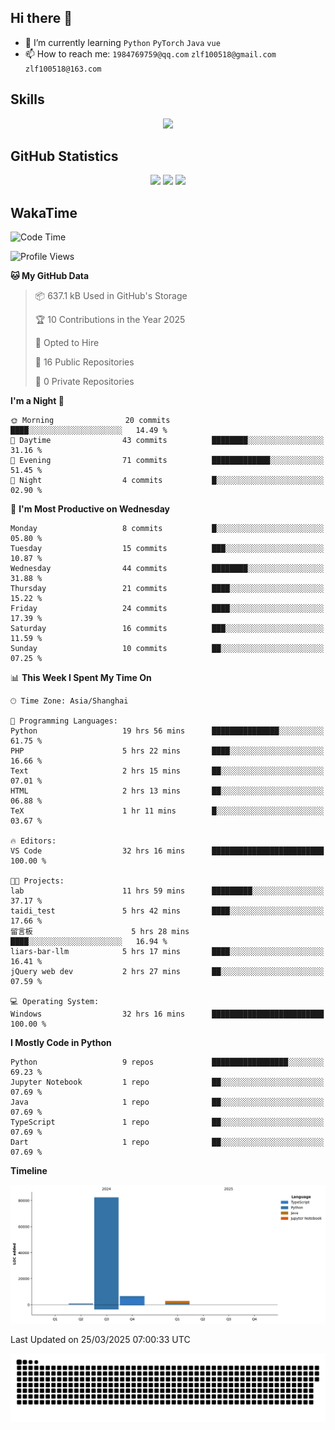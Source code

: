 ## Hi there 👋

- 🌱 I’m currently learning `Python` `PyTorch` `Java` `vue`
- 📫 How to reach me: `1984769759@qq.com` `zlf100518@gmail.com` `zlf100518@163.com`

## Skills
<div align="center"> <img src="https://skillicons.dev/icons?i=python,linux,git,github,html,css,js,ts" /> </div>

## GitHub Statistics

<div align="center">
  <img src="https://github-readme-stats.vercel.app/api?username=CloudSwordSage&show_icons=true&theme=tokyonight" />
  <img src="https://github-readme-stats.vercel.app/api/top-langs/?username=CloudSwordSage&show_icons=true&theme=tokyonight" />
  <img src="https://github-readme-activity-graph.vercel.app/graph?username=CloudSwordSage&theme=xcode" />
</div>

## WakaTime

<!--START_SECTION:waka-->
![Code Time](http://img.shields.io/badge/Code%20Time-605%20hrs%2050%20mins-blue)

![Profile Views](http://img.shields.io/badge/Profile%20Views-0-blue)

**🐱 My GitHub Data** 

> 📦 637.1 kB Used in GitHub's Storage 
 > 
> 🏆 10 Contributions in the Year 2025
 > 
> 💼 Opted to Hire
 > 
> 📜 16 Public Repositories 
 > 
> 🔑 0 Private Repositories 
 > 
**I'm a Night 🦉** 

```text
🌞 Morning                20 commits          ████░░░░░░░░░░░░░░░░░░░░░   14.49 % 
🌆 Daytime                43 commits          ████████░░░░░░░░░░░░░░░░░   31.16 % 
🌃 Evening                71 commits          █████████████░░░░░░░░░░░░   51.45 % 
🌙 Night                  4 commits           █░░░░░░░░░░░░░░░░░░░░░░░░   02.90 % 
```
📅 **I'm Most Productive on Wednesday** 

```text
Monday                   8 commits           █░░░░░░░░░░░░░░░░░░░░░░░░   05.80 % 
Tuesday                  15 commits          ███░░░░░░░░░░░░░░░░░░░░░░   10.87 % 
Wednesday                44 commits          ████████░░░░░░░░░░░░░░░░░   31.88 % 
Thursday                 21 commits          ████░░░░░░░░░░░░░░░░░░░░░   15.22 % 
Friday                   24 commits          ████░░░░░░░░░░░░░░░░░░░░░   17.39 % 
Saturday                 16 commits          ███░░░░░░░░░░░░░░░░░░░░░░   11.59 % 
Sunday                   10 commits          ██░░░░░░░░░░░░░░░░░░░░░░░   07.25 % 
```


📊 **This Week I Spent My Time On** 

```text
🕑︎ Time Zone: Asia/Shanghai

💬 Programming Languages: 
Python                   19 hrs 56 mins      ███████████████░░░░░░░░░░   61.75 % 
PHP                      5 hrs 22 mins       ████░░░░░░░░░░░░░░░░░░░░░   16.66 % 
Text                     2 hrs 15 mins       ██░░░░░░░░░░░░░░░░░░░░░░░   07.01 % 
HTML                     2 hrs 13 mins       ██░░░░░░░░░░░░░░░░░░░░░░░   06.88 % 
TeX                      1 hr 11 mins        █░░░░░░░░░░░░░░░░░░░░░░░░   03.67 % 

🔥 Editors: 
VS Code                  32 hrs 16 mins      █████████████████████████   100.00 % 

🐱‍💻 Projects: 
lab                      11 hrs 59 mins      █████████░░░░░░░░░░░░░░░░   37.17 % 
taidi_test               5 hrs 42 mins       ████░░░░░░░░░░░░░░░░░░░░░   17.66 % 
留言板                      5 hrs 28 mins       ████░░░░░░░░░░░░░░░░░░░░░   16.94 % 
liars-bar-llm            5 hrs 17 mins       ████░░░░░░░░░░░░░░░░░░░░░   16.41 % 
jQuery web dev           2 hrs 27 mins       ██░░░░░░░░░░░░░░░░░░░░░░░   07.59 % 

💻 Operating System: 
Windows                  32 hrs 16 mins      █████████████████████████   100.00 % 
```

**I Mostly Code in Python** 

```text
Python                   9 repos             █████████████████░░░░░░░░   69.23 % 
Jupyter Notebook         1 repo              ██░░░░░░░░░░░░░░░░░░░░░░░   07.69 % 
Java                     1 repo              ██░░░░░░░░░░░░░░░░░░░░░░░   07.69 % 
TypeScript               1 repo              ██░░░░░░░░░░░░░░░░░░░░░░░   07.69 % 
Dart                     1 repo              ██░░░░░░░░░░░░░░░░░░░░░░░   07.69 % 
```



**Timeline**

![Lines of Code chart](https://raw.githubusercontent.com/CloudSwordSage/CloudSwordSage/main/assets/bar_graph.png)


 Last Updated on 25/03/2025 07:00:33 UTC
<!--END_SECTION:waka-->

<div align="center"><img src="./assets/github-snake-dark.svg" /></div>

